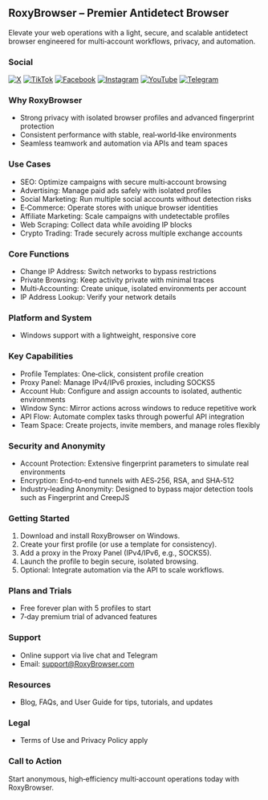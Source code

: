 ## RoxyBrowser – Premier Antidetect Browser

Elevate your web operations with a light, secure, and scalable antidetect browser engineered for multi‑account workflows, privacy, and automation.

### Social
[![X](https://img.shields.io/badge/X-Follow-black?logo=x)](https://x.com/RoxyBrowser)
[![TikTok](https://img.shields.io/badge/TikTok-Follow-000000?logo=tiktok)](https://tiktok.com/@roxybrowser)
[![Facebook](https://img.shields.io/badge/Facebook-Follow-1877F2?logo=facebook&logoColor=white)](https://www.facebook.com/roxybrowser/)
[![Instagram](https://img.shields.io/badge/Instagram-Follow-E4405F?logo=instagram&logoColor=white)](https://instagram.com/RoxyBrowser)
[![YouTube](https://img.shields.io/badge/YouTube-Subscribe-FF0000?logo=youtube&logoColor=white)](https://www.youtube.com/@RoxyBrowser)
[![Telegram](https://img.shields.io/badge/Telegram-Join-26A5E4?logo=telegram&logoColor=white)](https://t.me/)

### Why RoxyBrowser
- Strong privacy with isolated browser profiles and advanced fingerprint protection
- Consistent performance with stable, real‑world‑like environments
- Seamless teamwork and automation via APIs and team spaces

### Use Cases
- SEO: Optimize campaigns with secure multi‑account browsing
- Advertising: Manage paid ads safely with isolated profiles
- Social Marketing: Run multiple social accounts without detection risks
- E‑Commerce: Operate stores with unique browser identities
- Affiliate Marketing: Scale campaigns with undetectable profiles
- Web Scraping: Collect data while avoiding IP blocks
- Crypto Trading: Trade securely across multiple exchange accounts

### Core Functions
- Change IP Address: Switch networks to bypass restrictions
- Private Browsing: Keep activity private with minimal traces
- Multi‑Accounting: Create unique, isolated environments per account
- IP Address Lookup: Verify your network details

### Platform and System
- Windows support with a lightweight, responsive core

### Key Capabilities
- Profile Templates: One‑click, consistent profile creation
- Proxy Panel: Manage IPv4/IPv6 proxies, including SOCKS5
- Account Hub: Configure and assign accounts to isolated, authentic environments
- Window Sync: Mirror actions across windows to reduce repetitive work
- API Flow: Automate complex tasks through powerful API integration
- Team Space: Create projects, invite members, and manage roles flexibly

### Security and Anonymity
- Account Protection: Extensive fingerprint parameters to simulate real environments
- Encryption: End‑to‑end tunnels with AES‑256, RSA, and SHA‑512
- Industry‑leading Anonymity: Designed to bypass major detection tools such as Fingerprint and CreepJS

### Getting Started
1. Download and install RoxyBrowser on Windows.
2. Create your first profile (or use a template for consistency).
3. Add a proxy in the Proxy Panel (IPv4/IPv6, e.g., SOCKS5).
4. Launch the profile to begin secure, isolated browsing.
5. Optional: Integrate automation via the API to scale workflows.

### Plans and Trials
- Free forever plan with 5 profiles to start
- 7‑day premium trial of advanced features

### Support
- Online support via live chat and Telegram
- Email: support@RoxyBrowser.com

### Resources
- Blog, FAQs, and User Guide for tips, tutorials, and updates

### Legal
- Terms of Use and Privacy Policy apply

### Call to Action
Start anonymous, high‑efficiency multi‑account operations today with RoxyBrowser.
